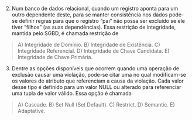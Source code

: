 2.	Num banco de dados relacional, quando um registro aponta para um outro dependente deste, para se manter consistência nos dados pode-se definir regras para que o registro “pai” não possa ser excluído se ele tiver “filhos” (as suas dependências). Essa restrição de integridade, mantida pelo SGBD, é chamada restrição de 						 

> A)	Integridade de Domínio.
B)	Integridade de Existência.
C)	Integridade Referencial. 
D)	Integridade de Chave Candidata.
E)	Integridade de Chave Primária. 

3.	Dentre as opções disponíveis que ocorrem quando uma operação de exclusão causar uma violação, pode-se citar uma no qual modificam-se os valores de atributo que referenciam a causa da violação. Cada valor desse tipo é definido para um valor NULL ou alterado para referenciar uma tupla de valor válido. Essa opção é chamada    

> A)	Cascade.
B)	Set Null (Set Default).
C)	Restrict. 
D)	Semantic.
E)	Adaptative.
 


